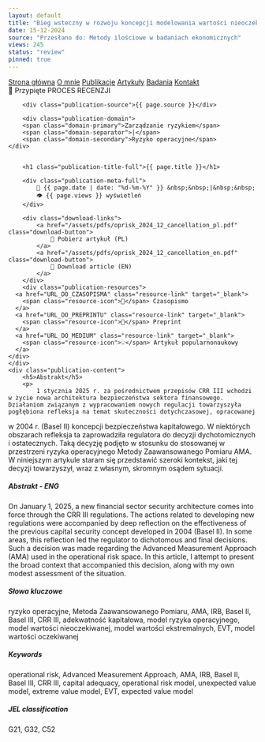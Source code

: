 ```yaml
---
layout: default
title: "Bieg wsteczny w rozwoju koncepcji modelowania wartości nieoczekiwanej w sektorze finansowym na przykładzie decyzji o wycofaniu frameworku AMA w ryzyku operacyjnym"
date: 15-12-2024
source: "Przesłano do: Metody ilościowe w badaniach ekonomicznych"
views: 245
status: "review"
pinned: true
---
```

<div id="myMenu">
  <a href="/" class="menu-option">Strona główna</a>
  <a href="/about" class="menu-option">O mnie</a>
  <a href="/publications" class="menu-option">Publikacje</a>
  <a href="/articles" class="menu-option">Artykuły</a>
  <a href="/researches" class="menu-option">Badania</a>
  <a href="/contact" class="menu-option">Kontakt</a>
</div>
<div class="square"></div>
<div class="square1"></div>
<div class="square2"></div>
<div class="square-big"></div>
<div class="publication-full">
    <div class="publication-header">
        <span class="publication-pin">📌 Przypięte</span>
        <span class="publication-status status-review">PROCES RECENZJI</span>
        
        <div class="publication-source">{{ page.source }}</div>

        <div class="publication-domain">
        <span class="domain-primary">Zarządzanie ryzykiem</span>
        <span class="domain-separator">|</span>
        <span class="domain-secondary">Ryzyko operacyjne</span>
    </div>
    
        
        <h1 class="publication-title-full">{{ page.title }}</h1>
        
        <div class="publication-meta-full">
            📅 {{ page.date | date: "%d-%m-%Y" }} &nbsp;&nbsp;|&nbsp;&nbsp; 
            👁️ {{ page.views }} wyświetleń
        </div>

        <div class="download-links">
            <a href="/assets/pdfs/oprisk_2024_12_cancellation_pl.pdf" class="download-button">
                📄 Pobierz artykuł (PL)
            </a>
            <a href="/assets/pdfs/oprisk_2024_12_cancellation_en.pdf" class="download-button">
                📄 Download article (EN)
            </a>
        </div>
        <div class="publication-resources">
      <a href="URL_DO_CZASOPISMA" class="resource-link" target="_blank">
        <span class="resource-icon">📰</span> Czasopismo
      </a>
      <a href="URL_DO_PREPRINTU" class="resource-link" target="_blank">
        <span class="resource-icon">📄</span> Preprint
      </a>
      <a href="URL_DO_MEDIUM" class="resource-link" target="_blank">
        <span class="resource-icon">💡</span> Artykuł popularnonaukowy
      </a>
    </div>
    </div>
    <div class="publication-content">
        <h5>Abstrakt</h5>
        <p>
            1 stycznia 2025 r. za pośrednictwem przepisów CRR III wchodzi w życie nowa architektura bezpieczeństwa sektora finansowego. Działaniom związanym z wypracowaniem nowych regulacji towarzyszyła pogłębiona refleksja na temat skuteczności dotychczasowej, opracowanej 
w 2004 r. (Basel II) koncepcji bezpieczeństwa kapitałowego. W niektórych obszarach refleksja ta zaprowadziła regulatora do decyzji dychotomicznych 
i ostatecznych. Taką decyzję podjęto w stosunku do stosowanej w przestrzeni ryzyka operacyjnego Metody Zaawansowanego Pomiaru AMA. 
W niniejszym artykule staram się przedstawić szeroki kontekst, jaki tej decyzji towarzyszył, wraz z własnym, skromnym osądem sytuacji.
        </p>
        <h5>Abstrakt - ENG</h5>
        <p>
On January 1, 2025, a new financial sector security architecture comes into force through the CRR III regulations. The actions related to developing new regulations were accompanied by deep reflection on the effectiveness of the previous capital security concept developed in 2004 (Basel II). In some areas, this reflection led the regulator to dichotomous and final decisions. Such a decision was made regarding the Advanced Measurement Approach (AMA) used in the operational risk space. In this article, I attempt to present the broad context that accompanied this decision, along with my own modest assessment of the situation.
        </p>
        <h5>Słowa kluczowe</h5>
        <p>
ryzyko operacyjne, Metoda Zaawansowanego Pomiaru, AMA, IRB, Basel II, Basel III, CRR III, adekwatność kapitałowa, model ryzyka operacyjnego, model wartości nieoczekiwanej, model wartości ekstremalnych, EVT, model wartości oczekiwanej
        </p>
        <h5>Keywords</h5>
        <p>
operational risk, Advanced Measurement Approach, AMA, IRB, Basel II, Basel III, CRR III, capital adequacy, operational risk model, unexpected value model, extreme value model, EVT, expected value model
        </p>
        <h5>JEL classification</h5>
        <p>
G21, G32, C52
        </p>
    </div>
</div>
